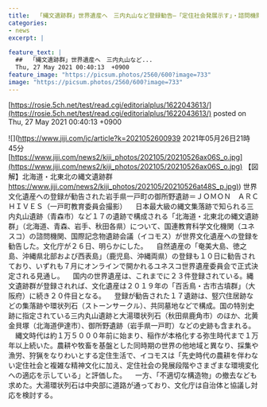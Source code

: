 ```yaml
---
title:  「縄文遺跡群」世界遺産へ　三内丸山など登録勧告—「定住社会発展示す」・諮問機関  
categories:
- news
excerpt: |
  
feature_text: |
  ##  「縄文遺跡群」世界遺産へ　三内丸山など...
  Thu, 27 May 2021 00:40:13  +0900
feature_image: "https://picsum.photos/2560/600?image=733"
image: "https://picsum.photos/2560/600?image=733"
---
```


[https://rosie.5ch.net/test/read.cgi/editorialplus/1622043613/](https://rosie.5ch.net/test/read.cgi/editorialplus/1622043613/)
posted on Thu, 27 May 2021 00:40:13  +0900

<!--more-->

![](https://www.jiji.com/jc/article?k=2021052600939 2021年05月26日21時45分 [https://www.jiji.com/news2/kiji_photos/202105/20210526ax06S_o.jpg](https://www.jiji.com/news2/kiji_photos/202105/20210526ax06S_o.jpg) 【図解】北海道・北東北の縄文遺跡群 [https://www.jiji.com/news2/kiji_photos/202105/20210526at48S_p.jpg)](https://www.jiji.com/news2/kiji_photos/202105/20210526at48S_p.jpg)) 世界文化遺産への登録が勧告された岩手県一戸町の御所野遺跡＝ＪＯＭＯＮ　ＡＲＣＨＩＶＥＳ（一戸町教育委員会撮影） 　日本最大級の縄文集落跡で知られる三内丸山遺跡（青森市）など１７の遺跡で構成される「北海道・北東北の縄文遺跡群」（北海道、青森、岩手、秋田各県）について、国連教育科学文化機関（ユネスコ）の諮問機関、国際記念物遺跡会議（イコモス）が世界文化遺産への登録を勧告した。文化庁が２６日、明らかにした。 　自然遺産の「奄美大島、徳之島、沖縄県北部および西表島」（鹿児島、沖縄両県）の登録も１０日に勧告されており、いずれも７月にオンラインで開かれるユネスコ世界遺産委員会で正式決定される見通し。 　国内の世界遺産は、これまでに２３件登録されている。縄文遺跡群が登録されれば、文化遺産は２０１９年の「百舌鳥・古市古墳群」（大阪府）に続き２０件目となる。 　登録が勧告された１７遺跡は、竪穴住居跡などの集落跡や環状列石（ストーンサークル）、共同墓地などで構成。国の特別史跡に指定されている三内丸山遺跡と大湯環状列石（秋田県鹿角市）のほか、北黄金貝塚（北海道伊達市）、御所野遺跡（岩手県一戸町）などの史跡も含まれる。 　縄文時代は約１万５０００年前に始まり、稲作が本格化する弥生時代まで１万年以上続いた。農耕や牧畜を基盤とした同時期の世界の他地域と異なり、採集や漁労、狩猟をなりわいとする定住生活で、イコモスは「先史時代の農耕を伴わない定住社会と複雑な精神文化に加え、定住社会の発展段階やさまざまな環境変化への適応を示している」と評価した。 　一方、「不適切な構造物」の撤去なども求めた。大湯環状列石は中央部に道路が通っており、文化庁は自治体と協議し対応を検討する。
